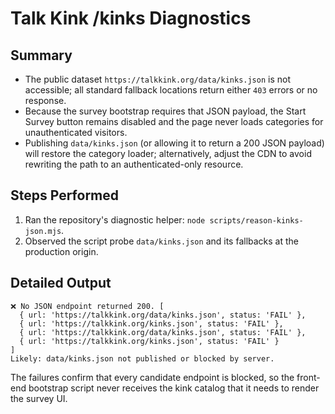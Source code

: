# Talk Kink /kinks Diagnostics

## Summary
- The public dataset `https://talkkink.org/data/kinks.json` is not accessible; all standard fallback locations return either `403` errors or no response.
- Because the survey bootstrap requires that JSON payload, the Start Survey button remains disabled and the page never loads categories for unauthenticated visitors.
- Publishing `data/kinks.json` (or allowing it to return a 200 JSON payload) will restore the category loader; alternatively, adjust the CDN to avoid rewriting the path to an authenticated-only resource.

## Steps Performed
1. Ran the repository's diagnostic helper: `node scripts/reason-kinks-json.mjs`.
2. Observed the script probe `data/kinks.json` and its fallbacks at the production origin.

## Detailed Output
```
❌ No JSON endpoint returned 200. [
  { url: 'https://talkkink.org/data/kinks.json', status: 'FAIL' },
  { url: 'https://talkkink.org/kinks.json', status: 'FAIL' },
  { url: 'https://talkkink.org/data/kinks.json', status: 'FAIL' },
  { url: 'https://talkkink.org/kinks.json', status: 'FAIL' }
]
Likely: data/kinks.json not published or blocked by server.
```

The failures confirm that every candidate endpoint is blocked, so the front-end bootstrap script never receives the kink catalog that it needs to render the survey UI.
